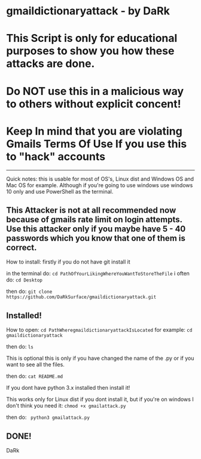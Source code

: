 # gmaildictionaryattack - by DaRk
# This Script is only for educational purposes to show you how these attacks are done. 
# Do NOT use this in a malicious way to others without explicit concent!
# Keep In mind that you are violating **Gmails Terms Of Use** If you use this to "hack" accounts
-----------------------------------------------------------------------------------------------------------------------------------------------------------------------
Quick notes:
this is usable for most of OS's, Linux dist and Windows OS and Mac OS for example. Although if you're going to use windows use windows 10 only and use PowerShell as the terminal. 

This Attacker is not at all recommended now because of gmails rate limit on login attempts. Use this attacker only if you maybe have 5 - 40 passwords which you know that one of them is correct. 
-----------------------------------------------------------------------------------------------------------------------------------------------------------------------

How to install:
firstly if you do not have git install it

in the terminal do:
```cd PathOfYourLikingWhereYouWantToStoreTheFile```
i often do:
```cd Desktop```

then do:
```git clone https://github.com/DaRkSurface/gmaildictionaryattack.git```


Installed!
-----------------------------------------------------------------------------------------------------------------------------------------------------------------------

How to open:
```cd PathWheregmaildictionaryattackIsLocated```
for example: 
```cd gmaildictionaryattack```

then do:
```ls```

This is optional this is only if you have changed the name of the .py or if you want to see all the files.

then do:
```cat README.md```

If you dont have python 3.x installed then install it!

This works only for Linux dist if you dont install it, but if you're on windows I don't think you need it:
```chmod +x gmailattack.py```

then do: 
``` python3 gmailattack.py```

DONE!
-----------------------------------------------------------------------------------------------------------------------------------------------------------------------

DaRk
